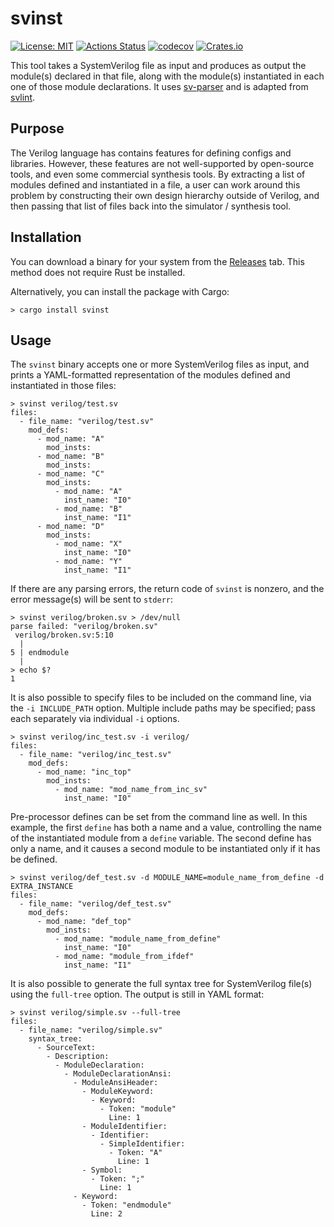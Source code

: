 # svinst

[![License: MIT](https://img.shields.io/badge/License-MIT-yellow.svg)](https://opensource.org/licenses/MIT)
[![Actions Status](https://github.com/sgherbst/svinst/workflows/Regression/badge.svg)](https://github.com/sgherbst/svinst/actions)
[![codecov](https://codecov.io/gh/sgherbst/svinst/branch/master/graph/badge.svg)](https://codecov.io/gh/sgherbst/svinst)
[![Crates.io](https://img.shields.io/crates/v/svinst.svg)](https://crates.io/crates/svinst)

This tool takes a SystemVerilog file as input and produces as output the module(s) declared in that file, along with the module(s) instantiated in each one of those module declarations.  It uses [sv-parser](https://github.com/dalance/sv-parser) and is adapted from [svlint](https://github.com/dalance/svlint).

## Purpose

The Verilog language has contains features for defining configs and libraries.  However, these features are not well-supported by open-source tools, and even some commercial synthesis tools.  By extracting a list of modules defined and instantiated in a file, a user can work around this problem by constructing their own design hierarchy outside of Verilog, and then passing that list of files back into the simulator / synthesis tool.

## Installation

You can download a binary for your system from the [Releases](https://github.com/sgherbst/svinst/releases) tab.  This method does not require Rust be installed.

Alternatively, you can install the package with Cargo:
```shell
> cargo install svinst
```

## Usage

The ``svinst`` binary accepts one or more SystemVerilog files as input, and prints a YAML-formatted representation of the modules defined and instantiated in those files:

```shell
> svinst verilog/test.sv
files:
  - file_name: "verilog/test.sv"
    mod_defs:
      - mod_name: "A"
        mod_insts:
      - mod_name: "B"
        mod_insts:
      - mod_name: "C"
        mod_insts:
          - mod_name: "A"
            inst_name: "I0"
          - mod_name: "B"
            inst_name: "I1"
      - mod_name: "D"
        mod_insts:
          - mod_name: "X"
            inst_name: "I0"
          - mod_name: "Y"
            inst_name: "I1"
```

If there are any parsing errors, the return code of ``svinst`` is nonzero, and the error message(s) will be sent to ``stderr``:

```shell
> svinst verilog/broken.sv > /dev/null
parse failed: "verilog/broken.sv"
 verilog/broken.sv:5:10
  |
5 | endmodule
  |
> echo $?
1
```

It is also possible to specify files to be included on the command line, via the ``-i INCLUDE_PATH`` option.  Multiple include paths may be specified; pass each separately via individual ``-i`` options.

```shell
> svinst verilog/inc_test.sv -i verilog/
files:
  - file_name: "verilog/inc_test.sv"
    mod_defs:
      - mod_name: "inc_top"
        mod_insts:
          - mod_name: "mod_name_from_inc_sv"
            inst_name: "I0"
```

Pre-processor defines can be set from the command line as well.  In this example, the first ``define`` has both a name and a value, controlling the name of the instantiated module from a ``define`` variable.  The second define has only a name, and it causes a second module to be instantiated only if it has be defined.

```shell
> svinst verilog/def_test.sv -d MODULE_NAME=module_name_from_define -d EXTRA_INSTANCE
files:
  - file_name: "verilog/def_test.sv"
    mod_defs:
      - mod_name: "def_top"
        mod_insts:
          - mod_name: "module_name_from_define"
            inst_name: "I0"
          - mod_name: "module_from_ifdef"
            inst_name: "I1"
```

It is also possible to generate the full syntax tree for SystemVerilog file(s) using the ``full-tree`` option.  The output is still in YAML format:

```shell
> svinst verilog/simple.sv --full-tree
files:
  - file_name: "verilog/simple.sv"
    syntax_tree:
      - SourceText:
        - Description:
          - ModuleDeclaration:
            - ModuleDeclarationAnsi:
              - ModuleAnsiHeader:
                - ModuleKeyword:
                  - Keyword:
                    - Token: "module"
                      Line: 1
                - ModuleIdentifier:
                  - Identifier:
                    - SimpleIdentifier:
                      - Token: "A"
                        Line: 1
                - Symbol:
                  - Token: ";"
                    Line: 1
              - Keyword:
                - Token: "endmodule"
                  Line: 2
```
